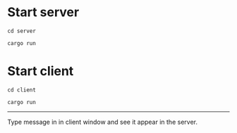# Start server

`cd server`

`cargo run`

# Start client

`cd client`

`cargo run`

---

Type message in in client window and see it appear in the server.
